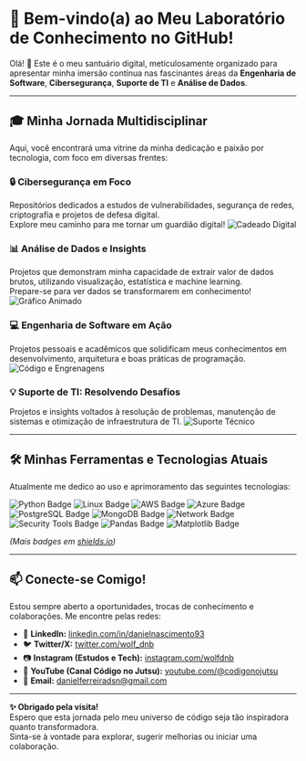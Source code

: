 # 🚀 Bem-vindo(a) ao Meu Laboratório de Conhecimento no GitHub!

Olá! 👋 Este é o meu santuário digital, meticulosamente organizado para apresentar minha imersão contínua nas fascinantes áreas da **Engenharia de Software**, **Cibersegurança**, **Suporte de TI** e **Análise de Dados**.

---

## 🎓 Minha Jornada Multidisciplinar

Aqui, você encontrará uma vitrine da minha dedicação e paixão por tecnologia, com foco em diversas frentes:

### 🔒 Cibersegurança em Foco
Repositórios dedicados a estudos de vulnerabilidades, segurança de redes, criptografia e projetos de defesa digital.  
Explore meu caminho para me tornar um guardião digital!
![Cadeado Digital](https://media.giphy.com/media/v1.Y2lkPTc5MGI3NjExYTlwMXc3cjl0NmVnaDVzN3J3aWoxb3F0OW5kdGw0aTV4N2J6Nnl6ZSZlcD12MV9pbnRlcm5hbF9naWZfYnlfaWQmY3Q9Zw/3o7TKaL2c60L9XjWKs/giphy.gif)

### 📊 Análise de Dados e Insights
Projetos que demonstram minha capacidade de extrair valor de dados brutos, utilizando visualização, estatística e machine learning.  
Prepare-se para ver dados se transformarem em conhecimento!
![Gráfico Animado](https://media.giphy.com/media/v1.Y2lkPTc5MGI3NjExZjB0amFpazEwYTRhbXcxMmh0bXBmeW12MnI1eGRrNXJ4aHRkYmZ6eSZlcD12MV9pbnRlcm5hbF9naWZfYnlfaWQmY3Q9Zw/26tn32hT9L9NfK9DG/giphy.gif)

### 💻 Engenharia de Software em Ação
Projetos pessoais e acadêmicos que solidificam meus conhecimentos em desenvolvimento, arquitetura e boas práticas de programação.
![Código e Engrenagens](https://media.giphy.com/media/v1.Y2lkPTc5MGI3NjExbDVnbDN6Mm4zMHNocG95em81dm0zZTB4eG82YXFobmY1dGlkdHhpMiZlcD12MV9pbnRlcm5hbF9naWZfYnlfaWQmY3Q9Zw/xT39Dm3D0V0Uo02uM0/giphy.gif)

### 💡 Suporte de TI: Resolvendo Desafios
Projetos e insights voltados à resolução de problemas, manutenção de sistemas e otimização de infraestrutura de TI.
![Suporte Técnico](https://media.giphy.com/media/v1.Y2lkPTc5MGI3NjExbGR2d3Z4eHJ3a29oZTBsdGJzY3k5M2c0dzFqOWt3cW16ZTVrbWVzbiZlcD12MV9pbnRlcm5hbF9naWZfYnlfaWQmY3Q9Zw/l0Myl014J8N0iQ2x2/giphy.gif)

---

## 🛠️ Minhas Ferramentas e Tecnologias Atuais

Atualmente me dedico ao uso e aprimoramento das seguintes tecnologias:

![Python Badge](https://img.shields.io/badge/python-3670A0?style=for-the-badge&logo=python&logoColor=ffdd54)
![Linux Badge](https://img.shields.io/badge/linux-FCC624?style=for-the-badge&logo=linux&logoColor=black)
![AWS Badge](https://img.shields.io/badge/AWS-%23FF9900.svg?style=for-the-badge&logo=amazon-aws&logoColor=white)
![Azure Badge](https://img.shields.io/badge/Azure-%230078D4.svg?style=for-the-badge&logo=microsoft-azure&logoColor=white)
![PostgreSQL Badge](https://img.shields.io/badge/PostgreSQL-%23316192.svg?style=for-the-badge&logo=postgresql&logoColor=white)
![MongoDB Badge](https://img.shields.io/badge/MongoDB-%2347A248.svg?style=for-the-badge&logo=mongodb&logoColor=white)
![Network Badge](https://img.shields.io/badge/Networking-blue?style=for-the-badge&logo=network-rail&logoColor=white)
![Security Tools Badge](https://img.shields.io/badge/Security%20Tools-gray?style=for-the-badge&logo=hackthebox&logoColor=white)
![Pandas Badge](https://img.shields.io/badge/pandas-%23150458.svg?style=for-the-badge&logo=pandas&logoColor=white)
![Matplotlib Badge](https://img.shields.io/badge/Matplotlib-%23ffffff.svg?style=for-the-badge&logo=Matplotlib&logoColor=black)

*(Mais badges em [shields.io](https://shields.io/))*

---

## 📫 Conecte-se Comigo!

Estou sempre aberto a oportunidades, trocas de conhecimento e colaborações. Me encontre pelas redes:

* 💼 **LinkedIn:** [linkedin.com/in/danielnascimento93](https://www.linkedin.com/in/danielnascimento93)
* 🐦 **Twitter/X:** [twitter.com/wolf_dnb](https://twitter.com/wolf_dnb)
* 📷 **Instagram (Estudos e Tech):** [instagram.com/wolfdnb](https://instagram.com/wolfdnb)
* 🎥 **YouTube (Canal Código no Jutsu):** [youtube.com/@codigonojutsu](https://youtube.com/@codigonojutsu)
* 📧 **Email:** [danielferreiradsn@gmail.com](mailto:danielferreiradsn@gmail.com)

---

**✨ Obrigado pela visita!**  
Espero que esta jornada pelo meu universo de código seja tão inspiradora quanto transformadora.  
Sinta-se à vontade para explorar, sugerir melhorias ou iniciar uma colaboração.

